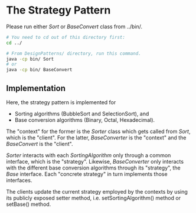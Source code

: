 # The Strategy Pattern

Please run either *Sort* or *BaseConvert* class from ../bin/.

```bash
# You need to cd out of this directory first:
cd ../

# From DesignPatterns/ directory, run this command. 
java -cp bin/ Sort
# or
java -cp bin/ BaseConvert
```

## Implementation

Here, the strategy pattern is implemented for
- Sorting algorithms (BubbleSort and SelectionSort), and 
- Base conversion algorithms (Binary, Octal, Hexadecimal).

The "context" for the former is the *Sorter* class which gets called from *Sort*, 
which is the "client". For the latter, *BaseConverter* is the "context" and the 
*BaseConvert* is the "client".

*Sorter* interacts with each *SortingAlgorithm* only through a common interface, 
which is the "strategy". Likewise, *BaseConverter* only interacts with the different
base conversion algorithms through its "strategy", the *Base* interface. Each 
"concrete strategy" in turn implements those interfaces.

The clients update the current strategy employed by the contexts by using its publicly
exposed setter method, i.e. setSortingAlgorithm() method or setBase() method.
